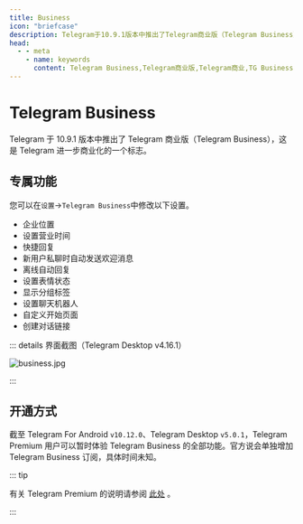 ```yaml
---
title: Business
icon: "briefcase"
description: Telegram于10.9.1版本中推出了Telegram商业版（Telegram Business）。本文介绍了Telegram大商业版的专属功能，以及如何开通Telegram商业版。访问TGwiki - Telegram知识库，了解更多Telegram使用技巧。
head:
  - - meta
    - name: keywords
      content: Telegram Business,Telegram商业版,Telegram商业,TG Business,TG商业版,TG商业,电报Business,电报商业版,电报商业,TGwiki,Telegram知识库
---
```


# Telegram Business

Telegram 于 10.9.1 版本中推出了 Telegram 商业版（Telegram Business），这是 Telegram 进一步商业化的一个标志。

## 专属功能

您可以在`设置`->`Telegram Business`中修改以下设置。

- 企业位置
- 设置营业时间
- 快捷回复
- 新用户私聊时自动发送欢迎消息
- 离线自动回复
- 设置表情状态
- 显示分组标签
- 设置聊天机器人
- 自定义开始页面
- 创建对话链接

::: details 界面截图（Telegram Desktop v4.16.1）

![business.jpg](https://s2.loli.net/2024/04/04/gOqFjhm2RIPUGBD.jpg)

:::

## 开通方式

截至 Telegram For Android `v10.12.0`、Telegram Desktop `v5.0.1`，Telegram Premium 用户可以暂时体验 Telegram Business 的全部功能。官方说会单独增加 Telegram Business 订阅，具体时间未知。

::: tip

有关 Telegram Premium 的说明请参阅 [此处](/tgwiki/premium) 。

:::
